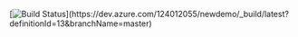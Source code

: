 [![Build Status](https://dev.azure.com/124012055/newdemo/_apis/build/status%2Fnewdemo-ASP.NET%20Core%20(.NET%20Framework)-CI?branchName=master)](https://dev.azure.com/124012055/newdemo/_build/latest?definitionId=13&branchName=master)
